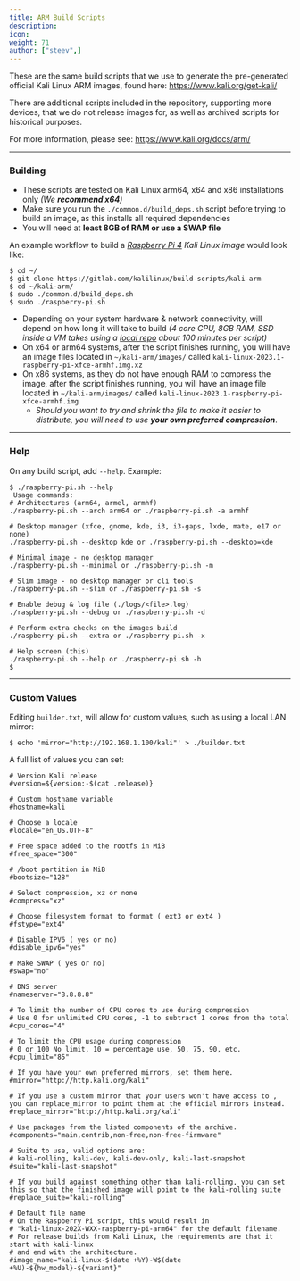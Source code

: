 ```yaml
---
title: ARM Build Scripts
description:
icon:
weight: 71
author: ["steev",]
---
```


These are the same build scripts that we use to generate the pre-generated official Kali Linux ARM images, found here: <https://www.kali.org/get-kali/>

There are additional scripts included in the repository, supporting more devices, that we do not release images for, as well as archived scripts for historical purposes.

For more information, please see: <https://www.kali.org/docs/arm/>

- - -

### Building

- These scripts are tested on Kali Linux arm64, x64 and x86 installations only _(We **recommend x64**)_
- Make sure you run the `./common.d/build_deps.sh` script before trying to build an image, as this installs all required dependencies
- You will need at **least 8GB of RAM or use a SWAP file**

An example workflow to build a _[Raspberry Pi 4](/docs/arm/raspberry-pi-4/) Kali Linux image_ would look like:

```console
$ cd ~/
$ git clone https://gitlab.com/kalilinux/build-scripts/kali-arm
$ cd ~/kali-arm/
$ sudo ./common.d/build_deps.sh
$ sudo ./raspberry-pi.sh
```

- Depending on your system hardware & network connectivity, will depend on how long it will take to build _(4 core CPU, 8GB RAM, SSD inside a VM takes using a [local repo](/docs/community/setting-up-a-kali-linux-mirror/) about 100 minutes per script)_
- On x64 or arm64 systems, after the script finishes running, you will have an image files located in `~/kali-arm/images/` called `kali-linux-2023.1-raspberry-pi-xfce-armhf.img.xz`
- On x86 systems, as they do not have enough RAM to compress the image, after the script finishes running, you will have an image file located in `~/kali-arm/images/` called `kali-linux-2023.1-raspberry-pi-xfce-armhf.img`
  - _Should you want to try and shrink the file to make it easier to distribute, you will need to use **your own preferred compression**_.

- - -

### Help

On any build script, add `--help`. Example:

```console
$ ./raspberry-pi.sh --help
 Usage commands:
# Architectures (arm64, armel, armhf)
./raspberry-pi.sh --arch arm64 or ./raspberry-pi.sh -a armhf

# Desktop manager (xfce, gnome, kde, i3, i3-gaps, lxde, mate, e17 or none)
./raspberry-pi.sh --desktop kde or ./raspberry-pi.sh --desktop=kde

# Minimal image - no desktop manager
./raspberry-pi.sh --minimal or ./raspberry-pi.sh -m

# Slim image - no desktop manager or cli tools
./raspberry-pi.sh --slim or ./raspberry-pi.sh -s

# Enable debug & log file (./logs/<file>.log)
./raspberry-pi.sh --debug or ./raspberry-pi.sh -d

# Perform extra checks on the images build
./raspberry-pi.sh --extra or ./raspberry-pi.sh -x

# Help screen (this)
./raspberry-pi.sh --help or ./raspberry-pi.sh -h
$
```

- - -

### Custom Values

Editing `builder.txt`, will allow for custom values, such as using a local LAN mirror:

```console
$ echo 'mirror="http://192.168.1.100/kali"' > ./builder.txt
```

A full list of values you can set:

```plaintext
# Version Kali release
#version=${version:-$(cat .release)}

# Custom hostname variable
#hostname=kali

# Choose a locale
#locale="en_US.UTF-8"

# Free space added to the rootfs in MiB
#free_space="300"

# /boot partition in MiB
#bootsize="128"

# Select compression, xz or none
#compress="xz"

# Choose filesystem format to format ( ext3 or ext4 )
#fstype="ext4"

# Disable IPV6 ( yes or no)
#disable_ipv6="yes"

# Make SWAP ( yes or no)
#swap="no"

# DNS server
#nameserver="8.8.8.8"

# To limit the number of CPU cores to use during compression
# Use 0 for unlimited CPU cores, -1 to subtract 1 cores from the total
#cpu_cores="4"

# To limit the CPU usage during compression
# 0 or 100 No limit, 10 = percentage use, 50, 75, 90, etc.
#cpu_limit="85"

# If you have your own preferred mirrors, set them here.
#mirror="http://http.kali.org/kali"

# If you use a custom mirror that your users won't have access to , you can replace_mirror to point them at the official mirrors instead.
#replace_mirror="http://http.kali.org/kali"

# Use packages from the listed components of the archive.
#components="main,contrib,non-free,non-free-firmware"

# Suite to use, valid options are:
# kali-rolling, kali-dev, kali-dev-only, kali-last-snapshot
#suite="kali-last-snapshot"

# If you build against something other than kali-rolling, you can set this so that the finished image will point to the kali-rolling suite
#replace_suite="kali-rolling"

# Default file name
# On the Raspberry Pi script, this would result in
# "kali-linux-202X-WXX-raspberry-pi-arm64" for the default filename.
# For release builds from Kali Linux, the requirements are that it start with kali-linux
# and end with the architecture.
#image_name="kali-linux-$(date +%Y)-W$(date +%U)-${hw_model}-${variant}"
```
